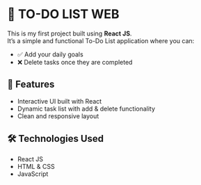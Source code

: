 # 📝 TO-DO LIST WEB

This is my first project built using **React JS**.  
It’s a simple and functional To-Do List application where you can:

- ✅ Add your daily goals
- ❌ Delete tasks once they are completed

## 🚀 Features
- Interactive UI built with React
- Dynamic task list with add & delete functionality
- Clean and responsive layout

## 🛠️ Technologies Used
- React JS
- HTML & CSS
- JavaScript
